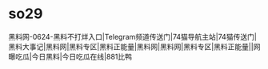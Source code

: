 # so29
黑料网-0624-黑料不打烊入口|Telegram频道传送门|74猫导航主站|74猫传送门|黑料大事记|黑料网|黑料专区|黑料正能量|黑料网|黑料网|黑料专区|黑料正能量||网曝吃瓜|今日黑料|今日吃瓜在线|881比鸭
